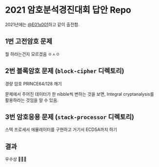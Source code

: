 # 2021 암호분석경진대회 답안 Repo

2021년에는 [@E01x001](https://github.com/E01x001)하고 같이 출전함.

## 1번 고전암호 문제

뭘 하라는건지 모르겠음 ㅇㅅㅇ

## 2번 블록암호 문제 (`block-cipher` 디렉토리)

경량 암호 PRINCE64/128 깨기

문제에서 주어진 데이터가 한 nibble씩 변하는 것을 보면, Integral cryptanalysis를 활용하라는 것임을 알 수 있음.

## 3번 암호응용 문제 (`stack-processor` 디렉토리)

스택 프로세서 에뮬레이터를 구현하고 거기서 ECDSA까지 하기

## 결과
우수상 🎉🎉🎉
